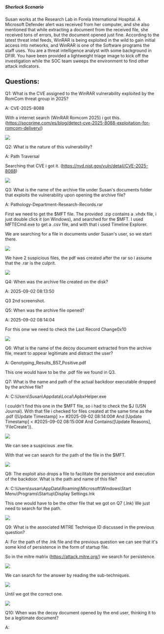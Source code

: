
##### Sherlock Scenario

Susan works at the Research Lab in Forela International Hospital. A Microsoft Defender alert was received from her computer, and she also mentioned that while extracting a document from the received file, she received tons of errors, but the document opened just fine. According to the latest threat intel feeds, WinRAR is being exploited in the wild to gain initial access into networks, and WinRAR is one of the Software programs the staff uses. You are a threat intelligence analyst with some background in DFIR. You have been provided a lightweight triage image to kick off the investigation while the SOC team sweeps the environment to find other attack indicators.


## Questions:


Q1: What is the CVE assigned to the WinRAR vulnerability exploited by the RomCom threat group in 2025?

A: CVE-2025-8088

With a internet search (WinRAR Romcom 2025) i got this. (https://socprime.com/es/blog/detect-cve-2025-8088-exploitation-for-romcom-delivery/)

![](../../Img/Pasted%20image%2020251005201425.png)

Q2: What is the nature of this vulnerability?

A: Path Traversal

Searching that CVE i got it. (https://nvd.nist.gov/vuln/detail/CVE-2025-8088)

![](../../Img/Pasted%20image%2020251005201544.png)

Q3: What is the name of the archive file under Susan's documents folder that exploits the vulnerability upon opening the archive file?

A: Pathology-Department-Research-Records.rar

First we need to get the $MFT file. The provided .zip contains a .vhdx file, i just double click it (on Windows), and searched for the $MFT.
I used MFTECmd.exe to get a .csv file, and with that i used Timeline Explorer.

We are searching for a file in documents under Susan's user, so we start there.

![](../../Img/Pasted%20image%2020251005202759.png)

We have 2 suspicious files, the pdf was created after the rar so i assume that the .rar is the culprit.

![](../../Img/Pasted%20image%2020251005203257.png)

Q4: When was the archive file created on the disk?

A: 2025-09-02 08:13:50

Q3 2nd screenshot.

Q5: When was the archive file opened?

A: 2025-09-02 08:14:04

For this onw we need to check the Last Record Change0x10

![](../../Img/Pasted%20image%2020251005204753.png)

Q6: What is the name of the decoy document extracted from the archive file, meant to appear legitimate and distract the user?

A: Genotyping_Results_B57_Positive.pdf

This one would have to be the .pdf file we found in Q3.

Q7: What is the name and path of the actual backdoor executable dropped by the archive file?

A: C:\Users\Susan\Appdata\Local\ApbxHelper.exe

I couldn't find this one in the $MFT file, so i had to check the $J (USN Journal).
With that file i checked for files created at the same time as the .pdf  ([Update Timestamp] >= #2025-09-02 08:14:00# And [Update Timestamp] < #2025-09-02 08:15:00# And Contains([Update Reasons], 'FileCreate')).

![](../../Img/Pasted%20image%2020251005212613.png)

We can see a suspicious .exe file.

With that we can search for the path of the file in the $MFT.

![](../../Img/Pasted%20image%2020251005213017.png)

Q8: The exploit also drops a file to facilitate the persistence and execution of the backdoor. What is the path and name of this file?

A: C:\Users\susan\AppData\Roaming\Microsoft\Windows\Start Menu\Programs\Startup\Display Settings.lnk

This one would have to be the other file that we got on Q7 (.lnk)
We just need to search for the path.

![](../../Img/Pasted%20image%2020251005213212.png)

Q9: What is the associated MITRE Technique ID discussed in the previous question?

A: 
For the path of the .lnk file and the previous question we can see that it's some kind of persistence in the form of startup file.

So in the mitre matrix (https://attack.mitre.org/) we search for persistence.

![](../../Img/Pasted%20image%2020251005213957.png)

We can search for the answer by reading the sub-techniques.

![](../../Img/Pasted%20image%2020251005214044.png)

Until we got the correct one.

![](../../Img/Pasted%20image%2020251005214107.png)

Q10: When was the decoy document opened by the end user, thinking it to be a legitimate document?

A: 
